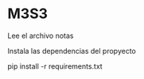 # M3S3

Lee el archivo notas

Instala las dependencias del propyecto

pip install -r requirements.txt


